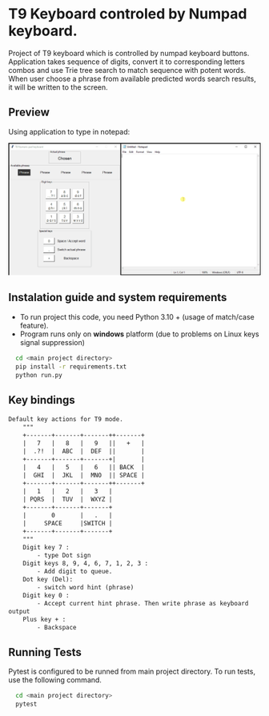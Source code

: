 
# T9 Keyboard controled by Numpad keyboard.

Project of T9 keyboard which is controlled by numpad keyboard buttons. 
Application takes sequence of digits, convert it to corresponding letters combos and use Trie tree search to match sequence with potent words.
When user choose a phrase from available predicted words search results, it will be written to the screen. 

## Preview
Using application to type in notepad:

![App Screenshot](https://github.com/Edios/t9keyboard/blob/main/usage_example_readme.gif)


## Instalation guide and system requirements

- To run project this code, you need Python 3.10 + (usage of match/case feature).
- Program runs only on **windows** platform (due to problems on Linux keys signal suppression)

```bash
  cd <main project directory>
  pip install -r requirements.txt
  python run.py

```


## Key bindings
    Default key actions for T9 mode.
        """
        +-------+-------+-------++-------+
        |   7   |   8   |   9   ||   +   |
        |  .?!  |  ABC  |  DEF  ||       |
        +-------+-------+-------+|       |
        |   4   |   5   |   6   || BACK  |
        |  GHI  |  JKL  |  MNO  || SPACE |
        +-------+-------+-------++-------+
        |   1   |   2   |   3   |
        | PQRS  |  TUV  |  WXYZ |
        +-------+-------+-------+
        |       0       |   .   |
        |     SPACE     |SWITCH |
        +-------+-------+-------+
        """
        Digit key 7 :
            - type Dot sign
        Digit keys 8, 9, 4, 6, 7, 1, 2, 3 :
            - Add digit to queue.
        Dot key (Del):
            - switch word hint (phrase)
        Digit key 0 :
            - Accept current hint phrase. Then write phrase as keyboard output
        Plus key + :
            - Backspace

## Running Tests

Pytest is configured to be runned from main project directory.
To run tests, use the following command.

```bash
  cd <main project directory>
  pytest
```

